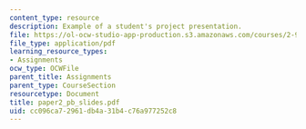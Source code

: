 ```yaml
---
content_type: resource
description: Example of a student's project presentation.
file: https://ol-ocw-studio-app-production.s3.amazonaws.com/courses/2-964-economics-of-marine-transportation-industries-fall-2006/cc096ca72961db4a31b4c76a977252c8_paper2_pb_slides.pdf
file_type: application/pdf
learning_resource_types:
- Assignments
ocw_type: OCWFile
parent_title: Assignments
parent_type: CourseSection
resourcetype: Document
title: paper2_pb_slides.pdf
uid: cc096ca7-2961-db4a-31b4-c76a977252c8
---
```

